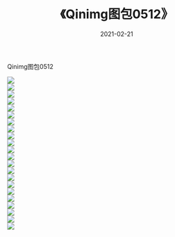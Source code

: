 ﻿---
layout: post
title:  《Qinimg图包0512》
date:   2021-02-21
img: http://imgx.orgx.ga/Qinimg图包/Qinimg图包0512/000.jpg
categories: [美女, 清纯, 唯美]
---

Qinimg图包0512

 ![](http://imgx.orgx.ga/Qinimg图包/Qinimg图包0512/001.jpg) <br>![](http://imgx.orgx.ga/Qinimg图包/Qinimg图包0512/002.jpg) <br>![](http://imgx.orgx.ga/Qinimg图包/Qinimg图包0512/003.jpg) <br>![](http://imgx.orgx.ga/Qinimg图包/Qinimg图包0512/004.jpg) <br>![](http://imgx.orgx.ga/Qinimg图包/Qinimg图包0512/005.jpg) <br>![](http://imgx.orgx.ga/Qinimg图包/Qinimg图包0512/006.jpg) <br>![](http://imgx.orgx.ga/Qinimg图包/Qinimg图包0512/007.jpg) <br>![](http://imgx.orgx.ga/Qinimg图包/Qinimg图包0512/008.jpg) <br>![](http://imgx.orgx.ga/Qinimg图包/Qinimg图包0512/009.jpg) <br>![](http://imgx.orgx.ga/Qinimg图包/Qinimg图包0512/010.jpg) <br>![](http://imgx.orgx.ga/Qinimg图包/Qinimg图包0512/011.jpg) <br>![](http://imgx.orgx.ga/Qinimg图包/Qinimg图包0512/012.jpg) <br>![](http://imgx.orgx.ga/Qinimg图包/Qinimg图包0512/013.jpg) <br>![](http://imgx.orgx.ga/Qinimg图包/Qinimg图包0512/014.jpg) <br>![](http://imgx.orgx.ga/Qinimg图包/Qinimg图包0512/015.jpg) <br>![](http://imgx.orgx.ga/Qinimg图包/Qinimg图包0512/016.jpg) <br>![](http://imgx.orgx.ga/Qinimg图包/Qinimg图包0512/017.jpg) <br>![](http://imgx.orgx.ga/Qinimg图包/Qinimg图包0512/018.jpg) <br>![](http://imgx.orgx.ga/Qinimg图包/Qinimg图包0512/019.jpg) <br>![](http://imgx.orgx.ga/Qinimg图包/Qinimg图包0512/020.jpg) <br>![](http://imgx.orgx.ga/Qinimg图包/Qinimg图包0512/021.jpg) <br>![](http://imgx.orgx.ga/Qinimg图包/Qinimg图包0512/022.jpg) <br>